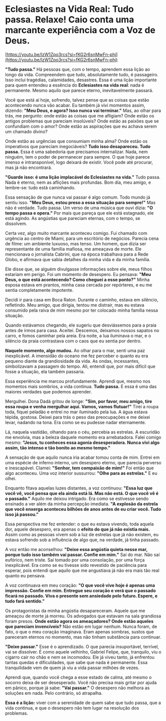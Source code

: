 **Eclesiastes na Vida Real: Tudo passa. Relaxe! Caio conta uma marcante experiência com a Voz de Deus.**
========================================================================================================

[https://youtu.be/lzW1Zpo3rcs?si=fKG2r6snMwFn-phj](https://youtu.be/lzW1Zpo3rcs?si=fKG2r6snMwFn-phj)

**"Tudo passa."** Há pessoas que, com o tempo, aprendem essa lição ao longo da vida. Compreendem que tudo, absolutamente tudo, é passageiro. Isso inclui tragédias, calamidades, desastres. Essa é uma lição importante para quem entendeu a essência do **Eclesiastes na vida real**: nada é permanente. Mesmo aquilo que parece eterno, inevitavelmente passará.

Você que está aí hoje, sofrendo, talvez pense que as coisas que estão acontecendo nunca vão acabar. Eu também já vivi momentos assim, dizendo: **"Meu Deus, e agora? Isso nunca vai terminar."** Mas, ao olhar para trás, me pergunto: onde estão as coisas que me afligiam? Onde estão os antigos problemas que pareciam insolúveis? Onde estão as paixões que se confundiam com o amor? Onde estão as aspirações que eu achava serem um chamado divino?

Onde estão as urgências que consumiam minha alma? Onde estão os imperativos que pareciam inegociáveis? **Tudo isso desapareceu. Tudo passa.** Essa é uma sabedoria que precisamos internalizar. Nada, nem ninguém, tem o poder de permanecer para sempre. O que hoje parece imenso e intransponível, logo deixará de existir. Você pode até procurar, mas já não encontrará.

**"Guarde isso: é uma lição implacável do Eclesiastes na vida."** Tudo passa. Nada é eterno, nem as aflições mais profundas. Bom dia, meu amigo, e lembre-se: tudo está caminhando.

Essa sensação de que nunca vai passar é algo comum. Todo mundo já sentiu isso. **"Meu Deus, estou preso a essa situação para sempre!"** Mas não é verdade. Tudo passa. Um verso de uma música que ouvi dizia: **"O tempo passa e opera."** Por mais que pareça que ele está estagnado, ele está agindo. As angústias que pareciam eternas, com o tempo, se dissolvem.

Certa vez, algo muito marcante aconteceu comigo. Fui chamado com urgência ao centro de Miami, para um escritório de negócios. Parecia cena de filme: um ambiente luxuoso, mas tenso. Um homem, que dizia ser representante de uma família mafiosa, me ameaçava de morte. Ele mencionava o jornalista Cabrini, que na época trabalhava para a Rede Globo, e afirmava que sabia detalhes da minha vida e da minha família.

Ele disse que, se alguém divulgasse informações sobre ele, meus filhos estariam em perigo. Foi um momento de desespero. Eu pensava: **"Meu Deus, o que está acontecendo? Como cheguei a esse ponto?"** Minha esposa estava em prantos, minha casa cercada por repórteres, e eu me sentia completamente impotente.

Decidi ir para casa em Boca Raton. Durante o caminho, estava em silêncio, refletindo. Meu amigo, que dirigia, tentou me distrair, mas eu estava consumido pela raiva de mim mesmo por ter colocado minha família nessa situação.

Quando estávamos chegando, ele sugeriu que desviássemos para a praia antes de irmos para casa. Aceitei. Descemos, deixamos nossos sapatos no carro, e fomos caminhar pela areia. Era noite, a lua iluminava o mar, e o silêncio da praia contrastava com o caos que eu sentia por dentro.

**Naquele momento, algo mudou.** Ao olhar para o mar, senti uma paz inexplicável. A imensidão do oceano me fez perceber o quanto eu era pequeno diante da grandiosidade da vida. As ondas, incessantes, simbolizavam a passagem do tempo. Ali, entendi que, por mais difícil que fosse a situação, ela também passaria.

Essa experiência me marcou profundamente. Aprendi que, mesmo nos momentos mais sombrios, a vida continua. **Tudo passa.** E essa é uma das maiores verdades que podemos aprender.

Mergulhei. Dona Dadá gritou de longe: **"Sim, por favor, meu amigo, tire essa roupa e venha mergulhar aqui. Vamos, vamos flutuar!"** Tirei a roupa toda, fiquei peladão e entrei no mar iluminado pela lua. A água estava tépida, gostosa. Deixei para trás o peso das preocupações e me deixei levar, nadando na tona. Era como se eu pudesse nadar eternamente.

Lá, naquela vastidão, olhando para o céu, percebia as estrelas. A escuridão me envolvia, mas a beleza daquele momento era arrebatadora. Falei comigo mesmo: **"Jesus, tu conheces essa agonia desesperadora. Nunca vivi algo assim, tão intenso e tão bonito ao mesmo tempo."**

A sensação de que aquilo nunca iria acabar tomou conta de mim. Entrei em uma espécie de inferno interno, um desespero eterno, que parecia perverso e inescapável. Clamei: **"Senhor, tem compaixão de mim!"** Foi então que algo aconteceu. Uma voz interior sussurrou: **"Olhe para as estrelas."** E eu olhei.

Enquanto fitava aquelas luzes distantes, a voz continuou: **"Essa luz que você vê, você pensa que ela ainda está lá. Mas não está. O que você vê é o passado."** Aquilo me deixou intrigado. Era como se estivesse sendo ensinado a ver além da minha percepção imediata. **"A explosão da estrela que você enxerga aconteceu bilhões de anos antes de eu criar você. Tudo isso já passou."**

Essa perspectiva me fez entender: o que eu estava vivendo, toda aquela dor, aquele desespero, era apenas o **efeito do que já não existia mais.** Assim como as pessoas vivem sob a luz de estrelas que já não existem, eu estava sofrendo sob a influência de algo que, na verdade, já tinha passado.

A voz então me aconselhou: **"Deixe essa angústia quieta nesse mar, porque tudo isso também vai passar. Confie em mim."** Saí do mar. Não saí eufórico, nem triste. Saí tomado por uma consolação, por uma força inexplicável. Era como se eu tivesse sido revestido de paciência para esperar, pois entendi que aquilo que me angustiava já não era mais tão real quanto eu pensava.

A voz continuava em meu coração: **"O que você vive hoje é apenas uma impressão. Confie em mim. Entregue seu coração e verá que o passado ficará no passado. Viva o presente sem ansiedade pelo futuro. Espere, e tudo fará sentido."**

Os protagonistas da minha angústia desapareceram. Aquele que me ameaçou de morte já morreu. Os advogados que estavam na sala grandiosa foram presos. **Onde estão agora os ameaçadores? Onde estão aqueles que pareciam invencíveis?** Não estão em lugar nenhum. Nunca foram, de fato, o que o meu coração imaginava. Eram apenas sombras, sustos que pareceram eternos no momento, mas não tinham substância para continuar.

**"Deixe passar."** Esse é o aprendizado. O que parecia insuportável, terrível, vai se dissolver. É como aquele velhinho, Gabriel Felipe, que, tranquilo, viu o cigarro cair no chão e nem se incomodou. Ele já viveu tanto, já enfrentou tantas quedas e dificuldades, que sabe que nada é permanente. Essa tranquilidade vem de quem já viu a vida passar milhões de vezes.

Aprendi que, quando você chega a esse estado de calma, até mesmo o socorro deixa de ser desesperado. Você não precisa mais gritar por ajuda em pânico, porque já sabe: **"Vai passar."** O desespero não melhora as soluções em nada. Pelo contrário, só atrapalha.

**Essa é a lição:** viver com a serenidade de quem sabe que tudo passa, que a vida continua, e que o desespero não tem lugar na resolução dos problemas.
